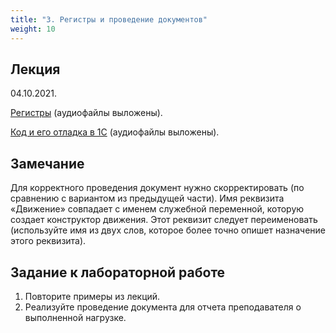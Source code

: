 ```yaml
---
title: "3. Регистры и проведение документов"
weight: 10
---
```


## Лекция

04.10.2021.

<a target="_blank" rel="noopener noreferrer" href="../slides/register.html">Регистры</a> (аудиофайлы выложены).

<a target="_blank" rel="noopener noreferrer" href="../slides/debug.html">Код и его отладка в 1C</a> (аудиофайлы выложены).

## Замечание

Для корректного проведения документ нужно скорректировать (по сравнению с вариантом из предыдущей части).
Имя реквизита «Движение» совпадает с именем служебной переменной, которую создает конструктор движения. 
Этот реквизит следует переименовать (используйте имя из двух слов, которое более точно опишет назначение этого реквизита).

## Задание к лабораторной работе

1. Повторите примеры из лекций.
2. Реализуйте проведение документа для отчета преподавателя о выполненной нагрузке.

